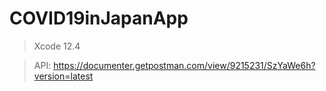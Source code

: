 # COVID19inJapanApp

>Xcode 12.4

>API: https://documenter.getpostman.com/view/9215231/SzYaWe6h?version=latest

